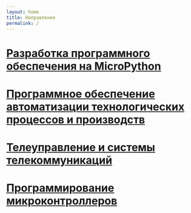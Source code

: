 ```yaml
---
layout: home
title: Направления
permalink: /
---
```


# [Разработка программного обеспечения на MicroPython]({{site.baseurl}}/micropython/)

# [Программное обеспечение автоматизации технологических процессов и производств]({{site.baseurl}}/atpp_programming/)

# [Телеуправление и системы телекоммуникаций]({{site.baseurl}}/telecommunication/)

# [Программирование микроконтроллеров]({{site.baseurl}}/mcu_programming/)
